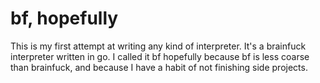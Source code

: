 # bf, hopefully

This is my first attempt at writing any kind of interpreter. It's
a brainfuck interpreter written in go. I called it bf hopefully
because bf is less coarse than brainfuck, and because I have a habit 
of not finishing side projects.

